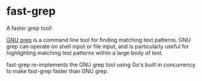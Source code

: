 # fast-grep

A faster grep tool!

[GNU grep](https://www.gnu.org/software/grep/) is a command line tool for finding matching text patterns. GNU grep can operate on shell input or file input, and is particularly useful for highlighting matching test patterns within a large body of text.

fast-grep re-implements the GNU grep tool using Go's built in concurrency to make fast-grep faster than GNU grep.
